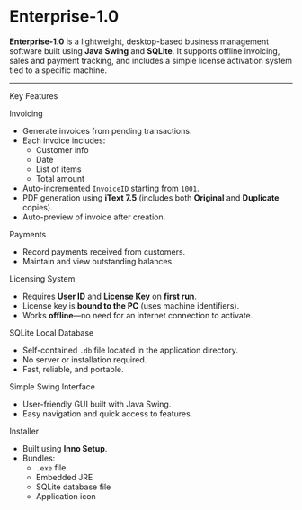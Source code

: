 # Enterprise-1.0

**Enterprise-1.0** is a lightweight, desktop-based business management software built using **Java Swing** and **SQLite**. It supports offline invoicing, sales and payment tracking, and includes a simple license activation system tied to a specific machine.

---

Key Features

Invoicing
- Generate invoices from pending transactions.
- Each invoice includes:
  - Customer info
  - Date
  - List of items
  - Total amount
- Auto-incremented `InvoiceID` starting from `1001`.
- PDF generation using **iText 7.5** (includes both **Original** and **Duplicate** copies).
- Auto-preview of invoice after creation.

Payments
- Record payments received from customers.
- Maintain and view outstanding balances.

Licensing System
- Requires **User ID** and **License Key** on **first run**.
- License key is **bound to the PC** (uses machine identifiers).
- Works **offline**—no need for an internet connection to activate.

SQLite Local Database
- Self-contained `.db` file located in the application directory.
- No server or installation required.
- Fast, reliable, and portable.

 Simple Swing Interface
- User-friendly GUI built with Java Swing.
- Easy navigation and quick access to features.

Installer
- Built using **Inno Setup**.
- Bundles:
  - `.exe` file
  - Embedded JRE
  - SQLite database file
  - Application icon

